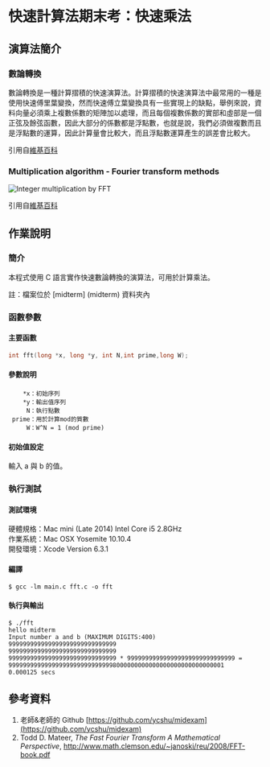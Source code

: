 # 快速計算法期末考：快速乘法


## 演算法簡介
### 數論轉換
數論轉換是一種計算摺積的快速演算法。計算摺積的快速演算法中最常用的一種是使用快速傅里葉變換，然而快速傅立葉變換具有一些實現上的缺點，舉例來說，資料向量必須乘上複數係數的矩陣加以處理，而且每個複數係數的實部和虛部是一個正弦及餘弦函數，因此大部分的係數都是浮點數，也就是說，我們必須做複數而且是浮點數的運算，因此計算量會比較大，而且浮點數運算產生的誤差會比較大。

引用自[維基百科](https://zh.wikipedia.org/wiki/數論轉換)

### Multiplication algorithm - Fourier transform methods

![Integer multiplication by FFT](https://upload.wikimedia.org/wikipedia/commons/thumb/6/69/Integer_multiplication_by_FFT.svg/551px-Integer_multiplication_by_FFT.svg.png)

引用自[維基百科](https://en.wikipedia.org/wiki/Multiplication_algorithm)

## 作業說明
### 簡介
本程式使用 C 語言實作快速數論轉換的演算法，可用於計算乘法。

註：檔案位於 [midterm] (midterm) 資料夾內

### 函數參數
#### 主要函數
````C
int fft(long *x, long *y, int N,int prime,long W);
````
#### 參數說明

		*x：初始序列
		*y：輸出值序列
  	     N：執行點數
     prime：用於計算mod的質數
      	 W：W^N = 1 (mod prime)
     
	   
#### 初始值設定

輸入 a 與 b 的值。


### 執行測試
#### 測試環境
硬體規格：Mac mini (Late 2014) Intel Core i5 2.8GHz
<br>作業系統：Mac OSX Yosemite 10.10.4
<br>開發環境：Xcode Version 6.3.1 
#### 編譯
````Shell
$ gcc -lm main.c fft.c -o fft
````
#### 執行與輸出
````Shell
$ ./fft
hello midterm 
Input number a and b (MAXIMUM DIGITS:400)
999999999999999999999999999999
999999999999999999999999999999
999999999999999999999999999999 * 999999999999999999999999999999 = 999999999999999999999999999998000000000000000000000000000001
0.000125 secs
````	
## 參考資料
1. 老師&老師的 Github [https://github.com/ycshu/midexam](https://github.com/ycshu/midexam)
2. Todd D. Mateer, *The Fast Fourier Transform
A Mathematical Perspective*, <http://www.math.clemson.edu/~janoski/reu/2008/FFT-book.pdf>



	

